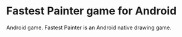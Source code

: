 Fastest Painter game for Android
==============

Android game. Fastest Painter is an Android native drawing game.
